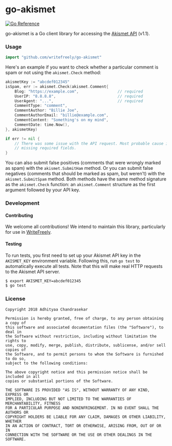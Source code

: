 # go-akismet

[![Go Reference](https://pkg.go.dev/badge/github.com/writefreely/go-akismet.svg)](https://pkg.go.dev/github.com/writefreely/go-akismet)

go-akismet is a Go client library for accessing the [Akismet API](https://akismet.com/development/api/) (v1.1).

### Usage

```go
import "github.com/writefreely/go-akismet"
```

Here's an example if you want to check whether a particular comment is spam or not using the `akismet.Check` method:

```go
akismetKey := "abcdef012345"
isSpam, err := akismet.Check(akismet.Comment{
	Blog: "https://example.com",                 // required
	UserIP: "8.8.8.8",                           // required
	UserAgent: "...",                            // required
	CommentType: "comment",
	CommentAuthor: "Billie Joe",
	CommentAuthorEmail: "billie@example.com",
	CommentContent: "Something's on my mind",
	CommentDate: time.Now(),
}, akismetKey)

if err != nil {
	// There was some issue with the API request. Most probable cause is
	// missing required fields.
}
```

You can also submit false positives (comments that were wrongly marked as spam)
with the `akismet.SubmitHam` method. Or you can submit false negatives (comments
that should be marked as spam, but weren't) with the `akismet.SubmitSpam` method.
Both methods have the same method signature as the `akismet.Check` function: an
`akismet.Comment` structure as the first argument followed by your API key.

### Development

#### Contributing

We welcome all contributions! We intend to maintain this library, particularly for use in [WriteFreely](https://github.com/writefreely/writefreely). 

#### Testing

To run tests, you first need to set up your Akismet API key in the `AKISMET_KEY` environment variable. Following this, run `go test` to automatically execute all tests. Note that this will make real HTTP requests to the Akismet API server.

```bash
$ export AKISMET_KEY=abcdef012345
$ go test
```

### License

```
Copyright 2018 Adhityaa Chandrasekar

Permission is hereby granted, free of charge, to any person obtaining a copy of
this software and associated documentation files (the "Software"), to deal in
the Software without restriction, including without limitation the rights to
use, copy, modify, merge, publish, distribute, sublicense, and/or sell copies of
the Software, and to permit persons to whom the Software is furnished to do so,
subject to the following conditions:

The above copyright notice and this permission notice shall be included in all
copies or substantial portions of the Software.

THE SOFTWARE IS PROVIDED "AS IS", WITHOUT WARRANTY OF ANY KIND, EXPRESS OR
IMPLIED, INCLUDING BUT NOT LIMITED TO THE WARRANTIES OF MERCHANTABILITY, FITNESS
FOR A PARTICULAR PURPOSE AND NONINFRINGEMENT. IN NO EVENT SHALL THE AUTHORS OR
COPYRIGHT HOLDERS BE LIABLE FOR ANY CLAIM, DAMAGES OR OTHER LIABILITY, WHETHER
IN AN ACTION OF CONTRACT, TORT OR OTHERWISE, ARISING FROM, OUT OF OR IN
CONNECTION WITH THE SOFTWARE OR THE USE OR OTHER DEALINGS IN THE SOFTWARE.
```

